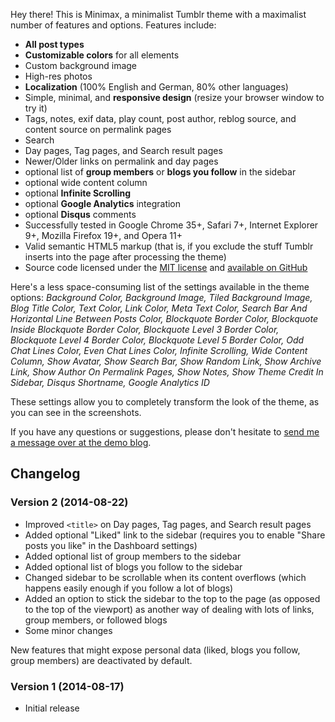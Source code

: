 Hey there! This is Minimax, a minimalist Tumblr theme with a maximalist number of features and options. Features include:

* **All post types**
* **Customizable colors** for all elements
* Custom background image
* High-res photos
* **Localization** (100% English and German, 80% other languages)
* Simple, minimal, and **responsive design** (resize your browser window to try it)
* Tags, notes, exif data, play count, post author, reblog source, and content source on permalink pages
* Search
* Day pages, Tag pages, and Search result pages
* Newer/Older links on permalink and day pages
* optional list of **group members** or **blogs you follow** in the sidebar
* optional wide content column
* optional **Infinite Scrolling**
* optional **Google Analytics** integration
* optional **Disqus** comments
* Successfully tested in Google Chrome 35+, Safari 7+, Internet Explorer 9+, Mozilla Firefox 19+, and Opera 11+
* Valid semantic HTML5 markup (that is, if you exclude the stuff Tumblr inserts into the page after processing the theme)
* Source code licensed under the [MIT license](https://github.com/doersino/Tumblr-Themes#license-mit) and [available on GitHub](https://github.com/doersino/Tumblr-Themes)

Here's a less space-consuming list of the settings available in the theme options: *Background Color, Background Image, Tiled Background Image, Blog Title Color, Text Color, Link Color, Meta Text Color, Search Bar And Horizontal Line Between Posts Color, Blockquote Border Color, Blockquote Inside Blockquote Border Color, Blockquote Level 3 Border Color, Blockquote Level 4 Border Color, Blockquote Level 5 Border Color, Odd Chat Lines Color, Even Chat Lines Color, Infinite Scrolling, Wide Content Column, Show Avatar, Show Search Bar, Show Random Link, Show Archive Link, Show Author On Permalink Pages, Show Notes, Show Theme Credit In Sidebar, Disqus Shortname, Google Analytics ID*

These settings allow you to completely transform the look of the theme, as you can see in the screenshots.

If you have any questions or suggestions, please don't hesitate to [send me a message over at the demo blog](http://minimaxtheme.tumblr.com/ask).

## Changelog
### Version 2 (2014-08-22)
* Improved `<title>` on Day pages, Tag pages, and Search result pages
* Added optional "Liked" link to the sidebar (requires you to enable "Share posts you like" in the Dashboard settings)
* Added optional list of group members to the sidebar
* Added optional list of blogs you follow to the sidebar
* Changed sidebar to be scrollable when its content overflows (which happens easily enough if you follow a lot of blogs)
* Added an option to stick the sidebar to the top to the page (as opposed to the top of the viewport) as another way of dealing with lots of links, group members, or followed blogs
* Some minor changes

New features that might expose personal data (liked, blogs you follow, group members) are deactivated by default.

### Version 1 (2014-08-17)
* Initial release
